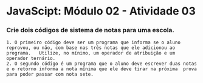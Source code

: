 # JavaScipt: Módulo 02 - Atividade 03

### Crie dois códigos de sistema de notas para uma escola. 
    1. O primeiro código deve ser um programa que informa se o aluno reprovou, ou não, com base nas três notas que ele adicionou ao programa. 	Utilize, no mínimo, um operador de atribuição e um operador ternário. 
    2. O segundo código é um programa que o aluno deve escrever duas notas e o retorno informa a nota mínima que ele deve tirar na próxima 	prova para poder passar com nota sete.


